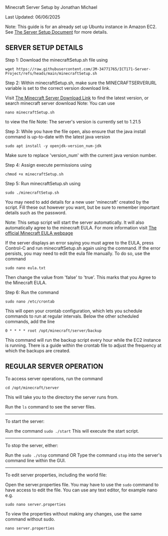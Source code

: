 Minecraft Server Setup
by Jonathan Michael

Last Updated: 06/06/2025

Note: This guide is for an already set up Ubuntu instance in Amazon EC2. See [The Server Setup Document](/ubuntuSetup.md) for more details.  

## SERVER SETUP DETAILS

Step 1: Download the minecraftSetup.sh file using 
```
wget https://raw.githubusercontent.com/JM-34771765/ICT171-Server-Project/refs/heads/main/minecraftSetup.sh
```

Step 2: Within minecraftSetup.sh, make sure the MINECRAFTSERVERURL variable is set to the correct version download link. 

Visit [The Minecraft Server Download Link](https://www.minecraft.net/en-us/download/server) to find the latest version, or search minecraft server download
Note: You can use 
```
nano minecraftSetup.sh
```
 to view the file
Note: The server's version is currently set to 1.21.5

Step 3: While you have the file open, also ensure that the java install command is up-to-date with the latest java version
```
sudo apt install -y openjdk-version_num-jdk
```
Make sure to replace 'version_num' with the current java version number.

Step 4: Assign execute permissions using 
```
chmod +x minecraftSetup.sh
``` 

Step 5: Run minecraftSetup.sh using 
```
sudo ./minecraftSetup.sh
```
You may need to add details for a new user 'minecraft' created by the script. Fill these out however you want, but be sure to remember important details such as the password. 

Note: This setup script will start the server automatically. It will also automatically agree to the minecraft EULA. 
For more information visit [The official Minecraft EULA webpage](https://www.minecraft.net/en-us/eula)

If the server displays an error saying you must agree to the EULA, press Control-C and run minecraftSetup.sh again using the command. If the error persists, you may need to edit the eula file manually. To do so, use the command 
```
sudo nano eula.txt
```
Then change the value from 'false' to 'true'. This marks that you Agree to the Minecraft EULA. 

Step 6: Run the command 
```
sudo nano /etc/crontab
``` 
This will open your crontab configuration, which lets you schedule commands to run at regular intervals. 
Below the other scheduled commands, add the line
 ```
 0 * * * * root /opt/minecraft/server/backup
 ```
This command will run the backup script every hour while the EC2 instance is running. There is a guide within the crontab file to adjust the frequency at which the backups are created. 
    
## REGULAR SERVER OPERATION

To access server operations, run the command 
```
cd /opt/minecraft/server
```
This will take you to the directory the server runs from. 

Run the `ls` command to see the server files.

<hr>

To start the server:

Run the command `sudo ./start` This will execute the start script. 

<hr>

To stop the server, either:

Run the `sudo ./stop` command
OR
Type the command `stop` into the server's command line within the GUI.

<hr>

To edit server properties, including the world file:

Open the server.properties file. You may have to use the `sudo` command to have access to edit the file. You can use any text editor, for example nano e.g.
```
sudo nano server.properties
```
To view the properties without making any changes, use the same command without sudo. 
```
nano server.properties
```
